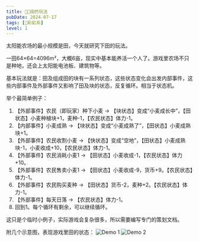 ```yaml
---
title: 🧑‍🌾田的玩法
pubDate: 2024-07-17
tags: [🌈彩虹系]
level: 1
---
```


太阳能农场的最小规模是田，今天就研究下田的玩法。

一田64×64=4096m²，大概6亩，现实中基本能养活一个人了。游戏里农场不只是种地，还会上太阳能电池板、建筑物等。

基本玩法就是：田及组成田的块有一系列状态，这些状态变化会出发内部事件，这些内部事件及外部事件又影响了田及块的状态，反复循环。相当于状态机。

举个最简单例子：

1. 【外部事件】农民（即玩家）种下小麦 → 【块状态】变成“小麦成长中”，【田状态】小麦种植块+1，麦种-1，【农民状态】体力-1。
2. 【内部事件】小麦成熟 → 【块状态】变成“小麦成熟了”，【田状态】小麦成熟块+1。
3. 【外部事件】农民收割小麦 → 【快状态】变成“空地”，【田状态】小麦成熟块-1，小麦收成+10，【农民状态】体力-1。
4. 【外部事件】农民消耗小麦1 → 【田状态】小麦收成-1，【农民状态】体力+10。
5. 【外部事件】农民售卖小麦1 → 【田状态】小麦收成-9，货币+9。【农民状态】体力-1。
6. 【外部事件】农民购买麦种 → 【田状态】货币-2，麦种+2。【农民状态】体力-1。
7. 【外部事件】每天日落 → 【农民状态】体力-1。
8. 回到1。每个循环有剩余，可以继续循环。

这只是个临时小例子，实际游戏会复杂很多，所以需要编写专门的策划文档。

附几个示意图，表现游戏里田的状态：
![Demo 1](/images/farm-demo-1.png)
![Demo 2](/images/farm-demo-2.png)
